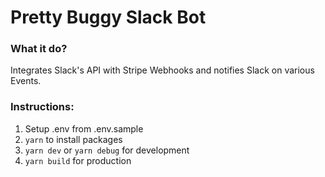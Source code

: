 # Pretty Buggy Slack Bot

### What it do?
Integrates Slack's API with Stripe Webhooks and notifies Slack on various Events.

### Instructions:
1. Setup .env from .env.sample
2. `yarn` to install packages 
3. `yarn dev` or `yarn debug` for development
4. `yarn build` for production
